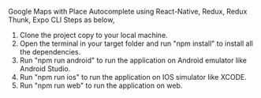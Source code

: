 Google Maps with Place Autocomplete using React-Native, Redux, Redux Thunk, Expo CLI
Steps as below,
1.	Clone the project copy to your local machine. 
2.	Open the terminal in your target folder and run "npm install" to install all the dependencies.
3.	Run "npm run android" to run the application on Android emulator like Android Studio. 
4.	Run "npm run ios" to run the application on IOS simulator like XCODE. 
5.	Run "npm run web" to run the application on web.

